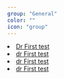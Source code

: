 ```yaml
---
group: "General"
color: ""
icon: "group"
---
```


<li>
	<a href="https://google.github.io/material-design-icons/">Dr First test</a>
</li>
<li>
	<a href="https://google.github.io/material-design-icons/">dr First test</a>
</li>
<li>
	<a href="https://google.github.io/material-design-icons/">dr First test</a>
</li>
<li>
	<a href="https://google.github.io/material-design-icons/">dr First test</a>
</li>